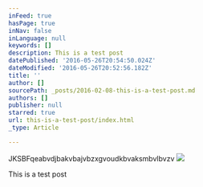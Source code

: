 ```yaml
---
inFeed: true
hasPage: true
inNav: false
inLanguage: null
keywords: []
description: This is a test post
datePublished: '2016-05-26T20:54:50.024Z'
dateModified: '2016-05-26T20:52:56.182Z'
title: ''
author: []
sourcePath: _posts/2016-02-08-this-is-a-test-post.md
authors: []
publisher: null
starred: true
url: this-is-a-test-post/index.html
_type: Article

---
```

JKSBFqeabvdjbakvbajvbzxgvoudkbvaksmbvlbvzv
![](https://the-grid-user-content.s3-us-west-2.amazonaws.com/067def20-c52d-4a02-a820-6c6bed92dd8d.png)

This is a test post